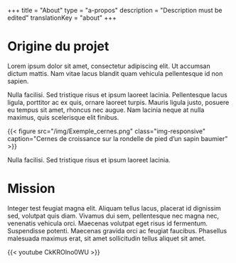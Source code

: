 +++
title = "About"
type = "a-propos"
description =  "Description must be edited"
translationKey = "about"
+++

# Origine du projet

Lorem ipsum dolor sit amet, consectetur adipiscing elit. Ut accumsan dictum mattis. Nam vitae lacus blandit quam vehicula pellentesque id non sapien. 

Nulla facilisi. Sed tristique risus et ipsum laoreet lacinia. Pellentesque lacus ligula, porttitor ac ex quis, ornare laoreet turpis. Mauris ligula justo, posuere eu tempus sit amet, rhoncus nec augue. Nam lacinia neque at nulla maximus, quis scelerisque elit finibus.


{{< figure src="/img/Exemple_cernes.png" class="img-responsive" caption="Cernes de croissance sur la rondelle de pied d’un sapin baumier" >}}

Nulla facilisi. Sed tristique risus et ipsum laoreet lacinia.


# Mission

Integer test feugiat magna elit. Aliquam tellus lacus, placerat id dignissim sed, volutpat quis diam. Vivamus dui sem, pellentesque nec magna nec, venenatis vehicula orci. Maecenas volutpat eget risus id fermentum. Suspendisse potenti. Maecenas gravida orci ac feugiat faucibus. Phasellus malesuada maximus erat, sit amet sollicitudin tellus aliquet sit amet.

<div class="row">
<div class="col-md-7">
{{< youtube CkKROlno0WU >}}
</div>
</div>